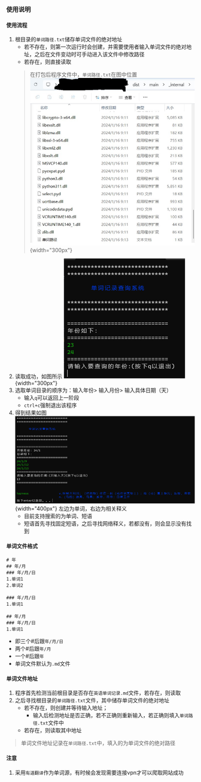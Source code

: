 ### 使用说明

#### 使用流程

1. 根目录的`单词路径.txt`储存单词文件的绝对地址
   - 若不存在，则第一次运行时会创建，并需要使用者输入单词文件的绝对地址，之后在文件变动时可手动进入该文件中修改路径
   - 若存在，则直接读取
   >在打包后程序文件中，`单词路径.txt`在图中位置
   > ![](picture/2024-01-16-09-35-18.png){width="300px"}
2. 读取成功，如图所示
   ![](picture/2024-01-16-09-29-50.png){width="300px"}
3. 选取单词目录的顺序为：输入年份> 输入月份> 输入具体日期（天）
   - 输入`q`可以返回上一阶段
   - `ctrl+c`强制退出该程序
4. 得到结果如图
   ![](picture/2024-01-16-09-37-53.png){width="400px"}
   左边为单词，右边为相关释义
   - 目前支持搜索的为单词、短语
   - 短语首先寻找固定短语，之后寻找网络释义，若都没有，则会显示没有找到
#### 单词文件格式
```
# 年
## 年/月
### 年/月/日
1.单词1
2.单词2

### 年/月/日
1.单词1

## 年/月
### 年/月/日
1.单词1

```
- 即三个#后跟`年/月/日`
- 两个#后跟`年/月`
- 一个#后跟`年`
- 单词文件默认为`.md`文件


#### 单词文件地址

1. 程序首先检测当前根目录是否存在`英语单词记录.md`文件，若存在，则读取
2. 之后寻找根目录的`单词路径.txt`文件，其中储存单词文件的绝对地址
   - 若不存在，则创建并等待输入地址；
     - 输入后检测地址是否正确，若不正确则重新输入，若正确则填入`单词路径.txt`文件中
   - 若存在，则读取其中地址


> 单词文件地址记录在`单词路径.txt`中，填入的为单词文件的绝对路径


#### 注意
1. 采用`有道翻译`作为单词源，有时候会发现需要连接vpn才可以爬取网站成功